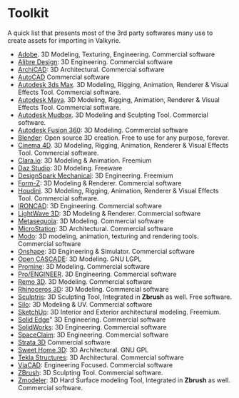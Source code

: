 # Toolkit

A quick list that presents most of the 3rd party softwares many use to create assets for importing in Valkyrie.


- [Adobe](https://www.adobe.com/sg/products/catalog.html). 3D Modeling, Texturing, Engineering.	Commercial software	
- [Alibre Design](https://www.alibre.com/): 3D Engineering. Commercial software	
- [ArchiCAD](https://graphisoft.com/solutions/archicad): 3D Architectural. Commercial software		
- [AutoCAD](https://www.autodesk.com.sg/products/autocad/overview)	Commercial software	
- [Autodesk 3ds Max](https://www.autodesk.com.sg/products). 3D Modeling, Rigging, Animation, Renderer & Visual Effects Tool. 	Commercial software.	
- [Autodesk Maya](https://www.autodesk.com.sg/products). 3D Modeling, Rigging, Animation, Renderer & Visual Effects Tool. 	Commercial software.		
- [Autodesk Mudbox](https://www.autodesk.com.sg/products). 3D Modeling and Sculpting Tool. Commercial software.	
- [Autodesk Fusion 360](https://www.autodesk.com.sg/products/fusion-360/overview): 3D Modeling. Commercial software	
- [Blender](https://www.blender.org/): Open source 3D creation. Free to use for any purpose, forever.	
- [Cinema 4D](https://www.maxon.net/en/cinema-4d). 3D Modeling, Rigging, Animation, Renderer & Visual Effects Tool. 	Commercial software.				
- [Clara.io](https://clara.io/): 3D Modeling & Animation. Freemium	
- [Daz Studio](https://www.daz3d.com/): 3D Modeling. Freeware	
- [DesignSpark Mechanical](https://www.rs-online.com/designspark/mechanical-software): 3D Engineering. Freemium		
- [Form-Z](http://www.formz.com/fzsite1219/index.html): 3D Modeling & Renderer. Commercial software			
- [Houdini](https://www.sidefx.com/). 3D Modeling, Rigging, Animation, Renderer & Visual Effects Tool. 	Commercial software.		
- [IRONCAD](https://www.ironcad.com/): 3D Engineering. Commercial software	
- [LightWave 3D](https://www.lightwave3d.com/): 3D Modeling & Renderer. Commercial software	
- [Metasequoia](https://www.metaseq.net/en/): 3D Modeling. Commercial software	
- [MicroStation](https://www.bentley.com/en/products/brands/microstation): 3D Architectural. Commercial software		
- [Modo](https://www.foundry.com/products/modo): 3D modeling, animation, texturing and rendering tools.	Commercial software		
- [Onshape](https://www.onshape.com/en/): 3D Engineering & Simulator. Commercial software	
- [Open CASCADE](https://www.opencascade.com/): 3D Modeling. GNU LGPL		
- [Promine](https://promine.com/): 3D Modeling. Commercial software	
- [Pro/ENGINEER](https://www.ptc.com/en/products/creo/pro-engineer). 3D Engineering. Commercial software	
- [Remo 3D](https://www.remograph.com/products.php). 3D Modeling. Commercial software		
- [Rhinoceros 3D](https://www.rhino3d.com/): 3D Modeling. Commercial software		
- [Sculptris](https://www.sculpteo.com/en/glossary/sculptris-definition/): 3D Sculpting Tool, Integrated in **Zbrush** as well. Free software.			
- [Silo](https://nevercenter.com/silo/): 3D Modeling & UV. Commercial software	
- [SketchUp](https://sketchup.com/): 3D Interior and Exterior architectural modeling. Freemium. 	
- [Solid Edge](https://solidedge.siemens.com/en/)" 3D Engineering. Commercial software		
- [SolidWorks](https://www.solidworks.com/): 3D Engineering.	Commercial software	
- [SpaceClaim](https://www.ansys.com/products/3d-design/ansys-spaceclaim): 3D Engineering. Commercial software	
- [Strata 3D](https://www.strata.com/)	Commercial software	
- [Sweet Home 3D](http://www.sweethome3d.com/): 3D Architectural.	GNU GPL	
- [Tekla Structures](https://www.tekla.com/products/tekla-structures): 3D Architectural. Commercial software	
- [ViaCAD](https://www.punchcad.com/): Engineering Focused. Commercial software	
- [ZBrush](http://pixologic.com/): 3D Sculpting Tool. Commercial software.	
- [Zmodeler](https://www.zmodeler3.com/): 3D Hard Surface modeling Tool, Integrated in **Zbrush** as well. Commercial software.	

